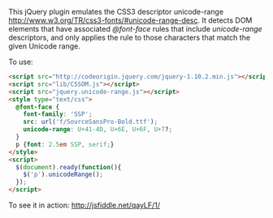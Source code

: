 This jQuery plugin emulates the CSS3 descriptor unicode-range http://www.w3.org/TR/css3-fonts/#unicode-range-desc. It detects DOM elements that have associated *@font-face* rules that include *unicode-range* descriptors, and only applies the rule to those  characters that match the given Unicode range.

To use:
```html
<script src="http://codeorigin.jquery.com/jquery-1.10.2.min.js"></script>
<script src="lib/CSSOM.js"></script>
<script src="jquery.unicode-range.js"></script>
<style type="text/css">
  @font-face {
    font-family: 'SSP';
    src: url('f/SourceSansPro-Bold.ttf');
    unicode-range: U+41-4D, U+6E, U+6F, U+7?;
  }
  p {font: 2.5em SSP, serif;}
</style>
<script>
  $(document).ready(function(){
    $('p').unicodeRange();
  });
</script>
```

To see it in action: http://jsfiddle.net/qayLF/1/
